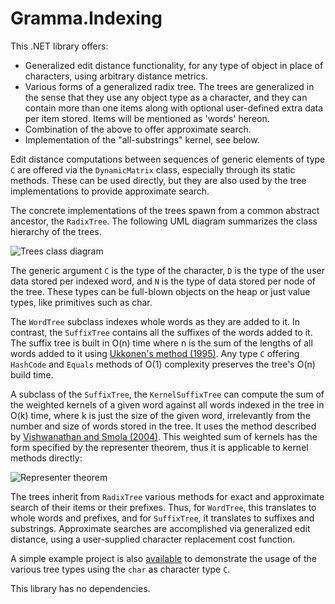 # Gramma.Indexing
This .NET library offers:
* Generalized edit distance functionality, for any type of object in place of characters, using arbitrary distance metrics.
* Various forms of a generalized radix tree. The trees are generalized in the sense that they use any object type as a character, and they can contain more than one items along with optional user-defined extra data per item stored. Items will be mentioned as 'words' hereon.
* Combination of the above to offer approximate search.
* Implementation of the "all-substrings" kernel, see below.

Edit distance computations between sequences of generic elements of type `C` are offered via the `DynamicMatrix` class, especially through its static methods. These can be used directly, but they are also used by the tree implementations to provide approximate search.

The concrete implementations of the trees spawn from a common abstract ancestor, the `RadixTree`. The following UML diagram summarizes the class hierarchy of the trees.

![Trees class diagram](http://s11.postimg.org/xgfhyajab/Indexing_Class_Diagram.png)

The generic argument `C` is the type of the character, `D` is the type of the user data stored per indexed word, and `N` is the type of data stored per node of the tree. These types can be full-blown objects on the heap or just value types, like primitives such as char.

The `WordTree` subclass indexes whole words as they are added to it. In contrast, the `SuffixTree` contains all the suffixes of the words added to it. The suffix tree is built in O(n) time where n is the sum of the lengths of all words added to it using [Ukkonen's method (1995)](http://www.cs.helsinki.fi/u/ukkonen/SuffixT1.pdf). Any type `C` offering `HashCode` and `Equals` methods of O(1) complexity preserves the tree's O(n) build time.

A subclass of the `SuffixTree`, the `KernelSuffixTree` can compute the sum of the weighted kernels of a given word against all words indexed in the tree in O(k) time, where k is just the size of the given word, irrelevantly from the number and size of words stored in the tree. It uses the method described by [Vishwanathan and Smola (2004)](http://www.stat.purdue.edu/~vishy/papers/VisSmo04.pdf). This weighted sum of kernels has the form specified by the representer theorem, thus it is applicable to kernel methods directly:

![Representer theorem](http://s14.postimg.org/z3v4bhvip/representer.png)

The trees inherit from `RadixTree` various methods for exact and approximate search of their items or their prefixes. Thus, for `WordTree`, this translates to whole words and prefixes, and for `SuffixTree`, it translates to suffixes and substrings. Approximate searches are accomplished via generalized edit distance, using a user-supplied character replacement cost function.

A simple example project is also [available](https://github.com/grammophone/Gramma.Indexing.Test) to demonstrate the usage of the various tree types using the `char` as character type `C`.

This library has no dependencies.
